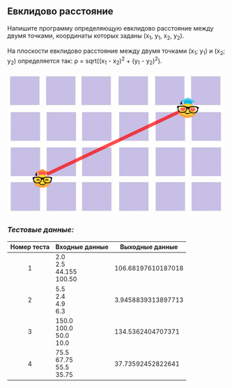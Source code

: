 ## Евклидово расстояние

Напишите программу определяющую евклидово расстояние между двумя точками, координаты которых заданы (x<sub>1</sub>, y<sub>1</sub>, x<sub>2</sub>, y<sub>2</sub>).

На плоскости евклидово расстояние между двумя точками (x<sub>1</sub>; y<sub>1</sub>) и (x<sub>2</sub>; y<sub>2</sub>) определяется так: ρ = sqrt((x<sub>1</sub> - x<sub>2</sub>)<sup>2</sup> + (y<sub>1</sub> - y<sub>2</sub>)<sup>2</sup>).

<img src="/img/problem6.3.1.png" alt="Евклидово расстояние" width="500">

<br>

### *Тестовые данные:*

| Номер теста | Входные данные                 | Выходные данные    |
|:-----------:|--------------------------------|--------------------|
|      1      | 2.0<br>2.5<br>44.155<br>100.50 | 106.68197610187018 |
|      2      | 5.5<br>2.4<br>4.9<br>6.3       | 3.9458839313897713 |
|      3      | 150.0<br>100.0<br>50.0<br>10.0 | 134.5362404707371  |
|      4      | 75.5<br>67.75<br>55.5<br>35.75 | 37.73592452822641  |